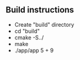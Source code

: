 ## Build instructions ##

* Create "build" directory
* cd "build"
* cmake -S../
* make
* ./app/app 5 + 9
